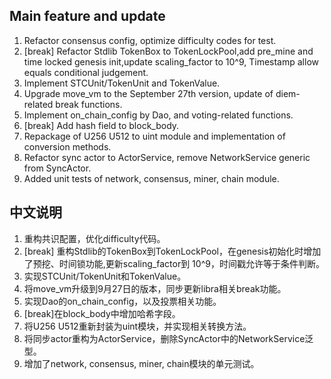 ##  Main feature and update

1. Refactor consensus config, optimize difficulty codes for test.
2. [break] Refactor Stdlib TokenBox to TokenLockPool,add pre_mine and time locked genesis init,update scaling_factor to
   10^9, Timestamp allow equals conditional judgement.
3. Implement STCUnit/TokenUnit and TokenValue.
4. Upgrade move_vm to the September 27th version, update of diem-related break functions.
5. Implement on_chain_config by Dao, and voting-related functions.
6. [break] Add hash field to block_body.
7. Repackage of U256 U512 to uint module and implementation of conversion methods.
8. Refactor sync actor to ActorService, remove NetworkService generic from SyncActor.
9. Added unit tests of network, consensus, miner, chain module.


## 中文说明

1. 重构共识配置，优化difficulty代码。
2. [break] 重构Stdlib的TokenBox到TokenLockPool，在genesis初始化时增加了预挖、时间锁功能,更新scaling_factor到
   10^9，时间戳允许等于条件判断。
3. 实现STCUnit/TokenUnit和TokenValue。
4. 将move_vm升级到9月27日的版本，同步更新libra相关break功能。
5. 实现Dao的on_chain_config，以及投票相关功能。
6. [break]在block_body中增加哈希字段。
7. 将U256 U512重新封装为uint模块，并实现相关转换方法。
8. 将同步actor重构为ActorService，删除SyncActor中的NetworkService泛型。
9. 增加了network, consensus, miner, chain模块的单元测试。
